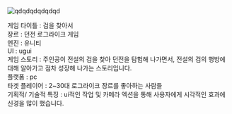 ![qdqdqdqdqdqd](https://user-images.githubusercontent.com/71114491/143433601-6551b2f9-2816-40a9-9040-a736629bc9d8.PNG)


게임 타이틀 : 검을 찾아서                                                  
장르 : 던전 로그라이크 게임                          
엔진 : 유니티                             
UI : ugui                            
게임 스토리 : 주인공이 전설의 검을 찾아 던전을 탐험해 나가면서, 전설의 검의 행방에 대해 알아가고 점차 성장해 나가는 스토리입니다.                    
플랫폼 : pc                              
타겟 플레이어 : 2~30대 로그라이크 장르를 좋아하는 사람들          
기획적/ 기술적 특징 : ui적인 작업 및 카메라 엑션을 통해 사용자에게 시각적인 효과에 신경을 많이 했습니다. 
